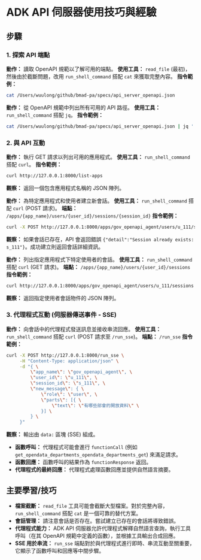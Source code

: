 # ADK API 伺服器使用技巧與經驗

## 步驟

### 1. 探索 API 端點

**動作：** 讀取 OpenAPI 規範以了解可用的端點。
**使用工具：** `read_file` (最初)，然後由於截斷問題，改用 `run_shell_command` 搭配 `cat` 來獲取完整內容。
**指令範例：**
```bash
cat /Users/wuulong/github/bmad-pa/specs/api_server_openapi.json
```

**動作：** 從 OpenAPI 規範中列出所有可用的 API 路徑。
**使用工具：** `run_shell_command` 搭配 `jq`。
**指令範例：**
```bash
cat /Users/wuulong/github/bmad-pa/specs/api_server_openapi.json | jq '.paths | keys[]'
```

### 2. 與 API 互動

**動作：** 執行 GET 請求以列出可用的應用程式。
**使用工具：** `run_shell_command` 搭配 `curl`。
**指令範例：**
```bash
curl http://127.0.0.1:8000/list-apps
```
**觀察：** 返回一個包含應用程式名稱的 JSON 陣列。

**動作：** 為特定應用程式和使用者建立新會話。
**使用工具：** `run_shell_command` 搭配 `curl` (POST 請求)。
**端點：** `/apps/{app_name}/users/{user_id}/sessions/{session_id}`
**指令範例：**
```bash
curl -X POST http://127.0.0.1:8000/apps/gov_openapi_agent/users/u_111/sessions/s_112 -H "Content-Type: application/json" -d "{}"
```
**觀察：** 如果會話已存在，API 會返回錯誤 `{"detail":"Session already exists: s_111"}`。成功建立則返回會話詳細資訊。

**動作：** 列出指定應用程式下特定使用者的會話。
**使用工具：** `run_shell_command` 搭配 `curl` (GET 請求)。
**端點：** `/apps/{app_name}/users/{user_id}/sessions`
**指令範例：**
```bash
curl http://127.0.0.1:8000/apps/gov_openapi_agent/users/u_111/sessions
```
**觀察：** 返回指定使用者會話物件的 JSON 陣列。

### 3. 代理程式互動 (伺服器傳送事件 - SSE)

**動作：** 向會話中的代理程式發送訊息並接收串流回應。
**使用工具：** `run_shell_command` 搭配 `curl` (POST 請求至 `/run_sse`)。
**端點：** `/run_sse`
**指令範例：**
```bash
curl -X POST http://127.0.0.1:8000/run_sse \
     -H "Content-Type: application/json" \
     -d "{ \
         \"app_name\": \"gov_openapi_agent\", \
         \"user_id\": \"u_111\", \
         \"session_id\": \"s_111\", \
         \"new_message\": { \
             \"role\": \"user\", \
             \"parts\": [{ \
                 \"text\": \"有哪些部會的開放資料\" \
             }] \
         } \
     }"
```
**觀察：** 輸出由 `data:` 區塊 (SSE) 組成。
*   **函數呼叫：** 代理程式可能會進行 `functionCall` (例如 `get_opendata_departments_opendata_departments_get`) 來滿足請求。
*   **函數回應：** 函數呼叫的結果作為 `functionResponse` 返回。
*   **代理程式的最終回應：** 代理程式處理函數回應並提供自然語言摘要。

## 主要學習/技巧

*   **檔案截斷：** `read_file` 工具可能會截斷大型檔案。對於完整內容，`run_shell_command` 搭配 `cat` 是一個可靠的替代方案。
*   **會話管理：** 請注意會話是否存在。嘗試建立已存在的會話將導致錯誤。
*   **代理程式能力：** ADK API 伺服器允許代理程式解釋自然語言查詢，執行工具呼叫（在其 OpenAPI 規範中定義的函數），並根據工具輸出合成回應。
*   **SSE 用於串流：** `run_sse` 端點對於與代理程式進行即時、串流互動至關重要，它顯示了函數呼叫和回應等中間步驟。
